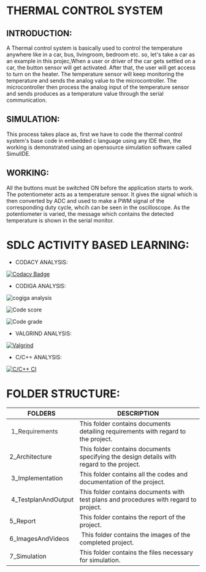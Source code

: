 # THERMAL CONTROL SYSTEM

<h2>INTRODUCTION:</h2>

A Thermal control system is basically used to control the temperature anywhere like in a car, bus, livingroom, bedroom etc. so, let's take a car as an example in this projec,When a user or driver of the car gets settled on a car, the button sensor will get activated. After that, the user will get access to turn on the heater. The temperature sensor will keep monitoring the temperature and sends the analog value to the microcontroller. The microcontroller then process the analog input of the temperature sensor and sends produces as a temperature value through the  serial communication. 


<h2>SIMULATION:</h2>

This process takes place as, first we have to code the thermal control system's base code in embedded c language using any IDE then, the working is demonstrated using an 
opensource simulation software called SimulIDE.


<h2>WORKING:</h2>

All the buttons must be switched ON before the application starts to work. The potentiometer acts as a temperature sensor. It gives the signal which is then converted by ADC and used to make a PWM signal of the corresponding duty cycle, whcih can be seen in the oscilloscope. As the potentiometer is varied, the message which contains the detected temperature is shown in the serial monitor.


<h1>SDLC ACTIVITY BASED LEARNING:</h1>

* CODACY ANALYSIS:

[![Codacy Badge](https://app.codacy.com/project/badge/Grade/4960b30be03045148cfd6d59c30ff630)](https://www.codacy.com/gh/Balajiramesh09/M2_Module_2022/dashboard?utm_source=github.com&amp;utm_medium=referral&amp;utm_content=Balajiramesh09/M2_Module_2022&amp;utm_campaign=Badge_Grade)




* CODIGA ANALYSIS:


![cogiga analysis](https://user-images.githubusercontent.com/101571637/164407165-b46de66d-a098-4ad0-bc05-86573b218023.JPG)


![Code score](https://user-images.githubusercontent.com/101571637/164408273-2ed43874-54c4-48aa-85b4-ef202bac7713.JPG)



![Code grade](https://user-images.githubusercontent.com/101571637/164408010-25efa2cc-c001-4cdb-b7a3-e8dc5fd63d77.JPG)



* VALGRIND ANALYSIS:

[![Valgrind](https://github.com/Balajiramesh09/M2_Module_2022/actions/workflows/Valgrind.yml/badge.svg)](https://github.com/Balajiramesh09/M2_Module_2022/actions/workflows/Valgrind.yml)


* C/C++ ANALYSIS:

[![C/C++ CI](https://github.com/Balajiramesh09/M2_Module_2022/actions/workflows/c-build.yml/badge.svg)](https://github.com/Balajiramesh09/M2_Module_2022/actions/workflows/c-build.yml)


<h1>FOLDER STRUCTURE:</h1>



</head>
<body>
	<table>
		<thead>
			<tr>
				<th>FOLDERS</th>
				<th>DESCRIPTION</th>
			</tr>
		</thead>
		<tbody>
			<tr>
				<td><span style="color: rgb(49, 48, 48); background-color: rgb(255, 255, 255);">&nbsp;1_Requirements</span></td>
				<td>This folder contains documents detailing requirements with regard to the project.</td>
			</tr>
			<tr>
				<td>2_Architecture&nbsp;</td>
				<td>This folder contains documents specifying the design details with regard to the project.&nbsp;</td>
			</tr>
			<tr>
				<td>&nbsp;3_Implementation</td>
				<td>This folder contains all the codes and documentation of the project.&nbsp;</td>
			</tr>
			<tr>
				<td>&nbsp;4_TestplanAndOutput</td>
				<td>This folder contains documents with test plans and procedures with regard to project.</td>
			</tr>
			<tr>
				<td>5_Report&nbsp;</td>
				<td>This folder contains the report of the project.&nbsp;</td>
			</tr>
			<tr>
				<td>6_ImagesAndVideos&nbsp;</td>
				<td>&nbsp;This folder contains the images of the completed project.</td>
			</tr>
			<tr>
				<td>7_Simulation&nbsp;</td>
				<td>This folder contains the files necessary for simulation.&nbsp;</td>
			</tr>
		</tbody>
	</table>
</body>
</html>
